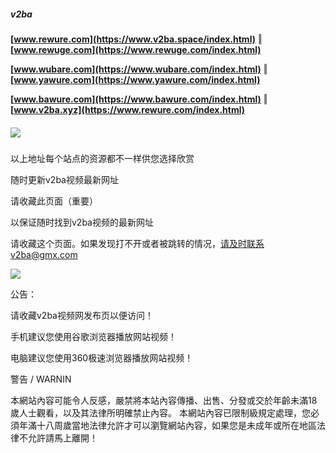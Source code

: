 ##### v2ba
**[www.rewure.com](https://www.v2ba.space/index.html)** ‖ **[www.rewuge.com](https://www.rewuge.com/index.html)**

**[www.wubare.com](https://www.wubare.com/index.html)** ‖ **[www.yawure.com](https://www.yawure.com/index.html)**

**[www.bawure.com](https://www.bawure.com/index.html)** ‖ **[www.v2ba.xyz](https://www.rewure.com/index.html)**
##### ![](https://sc02.alicdn.com/kf/U4a27fdb21a9740e1b0056983a27005d56/239274992/U4a27fdb21a9740e1b0056983a27005d56.png)
以上地址每个站点的资源都不一样供您选择欣赏

随时更新v2ba视频最新网址

请收藏此页面（重要）

以保证随时找到v2ba视频的最新网址

请收藏这个页面。如果发现打不开或者被跳转的情况，请及时联系v2ba@gmx.com

![](https://sc01.alicdn.com/kf/U51068c222e204f62bfc3614d313a78e26/239274992/U51068c222e204f62bfc3614d313a78e26.png)

公告：

请收藏v2ba视频网发布页以便访问！

手机建议您使用谷歌浏览器播放网站视频！

电脑建议您使用360极速浏览器播放网站视频！

警告 / WARNIN

本網站內容可能令人反感，嚴禁將本站內容傳播、出售、分發或交於年齡未滿18歲人士觀看，以及其法律所明確禁止內容。
本網站內容已限制級規定處理，您必須年滿十八周歲當地法律允許才可以瀏覽網站內容，如果您是未成年或所在地區法律不允許請馬上離開！
